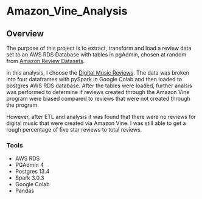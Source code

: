 # Amazon_Vine_Analysis

## Overview
The purpose of this project is to extract, transform and load a review data set to an AWS RDS Database with tables in pgAdmin, chosen at random from [Amazon Review Datasets](https://s3.amazonaws.com/amazon-reviews-pds/tsv/index.txt).

In this analysis, I choose the [Digital Music Reviews](https://s3.amazonaws.com/amazon-reviews-pds/tsv/amazon_reviews_us_Digital_Music_Purchase_v1_00.tsv.gz).  The data was broken into four dataframes with pySpark in Google Colab and then loaded to postgres AWS RDS database.  After the tables were loaded, further analsis was performed to determine if reviews created through the Amazon Vine program were biased compared to reviews that were not created through the program.  

However, after ETL and analysis it was found that there were no reviews for digital music that were created via Amazon Vine.  I was still able to get a rough percentage of five star reviews to total reviews.

### Tools
- AWS RDS 
- PGAdmin 4
- Postgres 13.4
- Spark 3.0.3
- Google Colab
- Pandas
